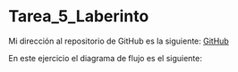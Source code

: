 # Tarea_5_Laberinto

Mi dirección al repositorio de GitHub es la siguiente: 
[GitHub](https://github.com/migueliiin/Tarea_5_Laberinto.git)

En este ejercicio el diagrama de flujo es el siguiente:


![]()